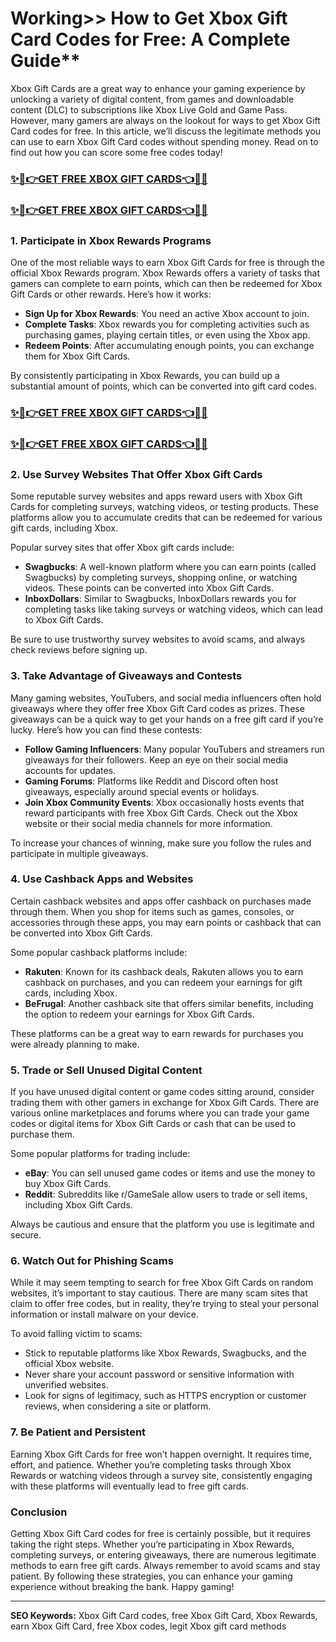 # Working>> How to Get Xbox Gift Card Codes for Free: A Complete Guide**
Xbox Gift Cards are a great way to enhance your gaming experience by unlocking a variety of digital content, from games and downloadable content (DLC) to subscriptions like Xbox Live Gold and Game Pass. However, many gamers are always on the lookout for ways to get Xbox Gift Card codes for free. In this article, we’ll discuss the legitimate methods you can use to earn Xbox Gift Card codes without spending money. Read on to find out how you can score some free codes today!
### [✨🎁👉GET FREE XBOX GIFT CARDS👈🎁✨](https://amazonbuy.xyz/c/xbxseses)
### [✨🎁👉GET FREE XBOX GIFT CARDS👈🎁✨](https://amazonbuy.xyz/c/xbxseses)
### 1. **Participate in Xbox Rewards Programs**

One of the most reliable ways to earn Xbox Gift Cards for free is through the official Xbox Rewards program. Xbox Rewards offers a variety of tasks that gamers can complete to earn points, which can then be redeemed for Xbox Gift Cards or other rewards. Here’s how it works:

- **Sign Up for Xbox Rewards**: You need an active Xbox account to join.
- **Complete Tasks**: Xbox rewards you for completing activities such as purchasing games, playing certain titles, or even using the Xbox app.
- **Redeem Points**: After accumulating enough points, you can exchange them for Xbox Gift Cards.

By consistently participating in Xbox Rewards, you can build up a substantial amount of points, which can be converted into gift card codes.
### [✨🎁👉GET FREE XBOX GIFT CARDS👈🎁✨](https://amazonbuy.xyz/c/xbxseses)
### [✨🎁👉GET FREE XBOX GIFT CARDS👈🎁✨](https://amazonbuy.xyz/c/xbxseses)
### 2. **Use Survey Websites That Offer Xbox Gift Cards**

Some reputable survey websites and apps reward users with Xbox Gift Cards for completing surveys, watching videos, or testing products. These platforms allow you to accumulate credits that can be redeemed for various gift cards, including Xbox.

Popular survey sites that offer Xbox gift cards include:

- **Swagbucks**: A well-known platform where you can earn points (called Swagbucks) by completing surveys, shopping online, or watching videos. These points can be converted into Xbox Gift Cards.
- **InboxDollars**: Similar to Swagbucks, InboxDollars rewards you for completing tasks like taking surveys or watching videos, which can lead to Xbox Gift Cards.

Be sure to use trustworthy survey websites to avoid scams, and always check reviews before signing up.

### 3. **Take Advantage of Giveaways and Contests**

Many gaming websites, YouTubers, and social media influencers often hold giveaways where they offer free Xbox Gift Card codes as prizes. These giveaways can be a quick way to get your hands on a free gift card if you’re lucky. Here’s how you can find these contests:

- **Follow Gaming Influencers**: Many popular YouTubers and streamers run giveaways for their followers. Keep an eye on their social media accounts for updates.
- **Gaming Forums**: Platforms like Reddit and Discord often host giveaways, especially around special events or holidays.
- **Join Xbox Community Events**: Xbox occasionally hosts events that reward participants with free Xbox Gift Cards. Check out the Xbox website or their social media channels for more information.

To increase your chances of winning, make sure you follow the rules and participate in multiple giveaways.

### 4. **Use Cashback Apps and Websites**

Certain cashback websites and apps offer cashback on purchases made through them. When you shop for items such as games, consoles, or accessories through these apps, you may earn points or cashback that can be converted into Xbox Gift Cards.

Some popular cashback platforms include:

- **Rakuten**: Known for its cashback deals, Rakuten allows you to earn cashback on purchases, and you can redeem your earnings for gift cards, including Xbox.
- **BeFrugal**: Another cashback site that offers similar benefits, including the option to redeem your earnings for Xbox Gift Cards.

These platforms can be a great way to earn rewards for purchases you were already planning to make.

### 5. **Trade or Sell Unused Digital Content**

If you have unused digital content or game codes sitting around, consider trading them with other gamers in exchange for Xbox Gift Cards. There are various online marketplaces and forums where you can trade your game codes or digital items for Xbox Gift Cards or cash that can be used to purchase them.

Some popular platforms for trading include:

- **eBay**: You can sell unused game codes or items and use the money to buy Xbox Gift Cards.
- **Reddit**: Subreddits like r/GameSale allow users to trade or sell items, including Xbox Gift Cards.

Always be cautious and ensure that the platform you use is legitimate and secure.

### 6. **Watch Out for Phishing Scams**

While it may seem tempting to search for free Xbox Gift Cards on random websites, it’s important to stay cautious. There are many scam sites that claim to offer free codes, but in reality, they’re trying to steal your personal information or install malware on your device.

To avoid falling victim to scams:

- Stick to reputable platforms like Xbox Rewards, Swagbucks, and the official Xbox website.
- Never share your account password or sensitive information with unverified websites.
- Look for signs of legitimacy, such as HTTPS encryption or customer reviews, when considering a site or platform.

### 7. **Be Patient and Persistent**

Earning Xbox Gift Cards for free won’t happen overnight. It requires time, effort, and patience. Whether you’re completing tasks through Xbox Rewards or watching videos through a survey site, consistently engaging with these platforms will eventually lead to free gift cards.

### Conclusion

Getting Xbox Gift Card codes for free is certainly possible, but it requires taking the right steps. Whether you’re participating in Xbox Rewards, completing surveys, or entering giveaways, there are numerous legitimate methods to earn free gift cards. Always remember to avoid scams and stay patient. By following these strategies, you can enhance your gaming experience without breaking the bank. Happy gaming!

--- 

**SEO Keywords:** Xbox Gift Card codes, free Xbox Gift Card, Xbox Rewards, earn Xbox Gift Card, free Xbox codes, legit Xbox gift card methods
